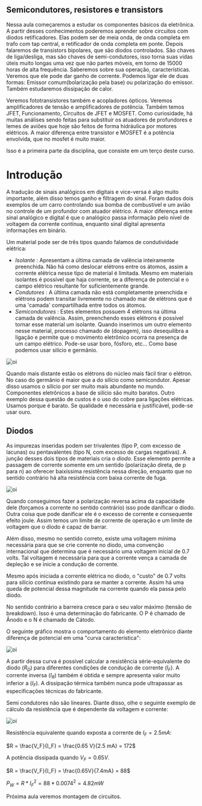 ## Semicondutores, resistores e transistors
Nessa aula começaremos a estudar os componentes básicos da eletrônica. A partir desses conhecimentos poderemos aprender sobre circuitos com diodos retificadores. Elas podem ser de meia onda, de onda completa em trafo com tap central, e retificador de onda completa em ponte. Depois falaremos de transistors bipolares, que são diodos controlados. São chaves de liga/desliga, mas são chaves de semi-condutores, isso torna suas vidas úteis muito longas uma vez que não partes móveis, em torno de 15000 horas de alta frequência. Saberemos sobre sua operação, características. Veremos que ele pode dar ganho de corrente. Podemos ligar ele de duas formas: Emissor comum(bolarização pela base) ou polarização do emissor. Também estudaremos dissipação de calor.

Veremos fototransistores também e acopladores ópticos. Veremos amplificadores de tensão e amplificadores de potência. Também temos JFET, Funcionamento, Circuitos de JFET e MOSFET. Como curiosidade, há muitas análises sendo feitas para substituir os atuadores de profundores e lemes de aviões que hoje são feitos de forma hidráulica por motores elétricos. A maior diferença entre transistor e MOSFET é a potência envolvida, que no mosfet é muito maior.

Isso é a primeira parte da disciplina, que consiste em um terço deste curso.

# Introdução
A tradução de sinais analógicos em digitais e vice-versa é algo muito importante, além disso temos ganho e filtragem do sinal. Foram dados dois exemplos de um carro controlando sua bomba de combustível e um avião no controle de um profundor com atuador elétrico. A maior diferença entre sinal analógico e digital é que o analógico passa informação pelo nível de voltagem da corrente contínua, enquanto sinal digital apresenta informações em binário.

Um material pode ser de três tipos quando falamos de condutividade elétrica:

- *Isolante* : Apresentam a última camada de valência inteiramente preenchida. Não há como deslocar elétrons entre os átomos, assim a corrente elétrica nesse tipo de material é limitada. Mesmo em materiais isolantes é possível que haja corrente, se a diferença de potencial e o campo elétrico resultante for suficientemente grande.
- *Condutores* : A última camada não está completamente preenchida e elétrons podem transitar livremente no chamado mar de elétrons que é uma 'camada' compartilhada entre todos os átomos.
- *Semicondutores* : Estes elementos possuem 4 elétrons na última camada de valência. Assim, preenchendo esses elétrons é possível tornar esse material um isolante. Quando inserimos um outro elemento nesse material, processo chamado de (dopagem), isso desequilibra a ligação e permite que o movimento eletrônico ocorra na presença de um campo elétrico. Pode-se usar boro, fósforo, etc... Como base podemos usar silício e germânio.

![oi](./2021-03-02_07-59.png)

Quando mais distante estão os elétrons do núcleo mais fácil tirar o elétron. No caso do germânio é maior que a do silício como semicondutor. Apesar disso usamos o silício por ser muito mais abundante no mundo. Componentes eletrônicos a base de silício são muito baratos. Outro exemplo dessa questão de custos é o uso do cobre para ligações elétricas. Usamos porque é barato. Se qualidade é necessária e justificável, pode-se usar ouro.

## Diodos
As impurezas inseridas podem ser trivalentes (tipo P, com excesso de lacunas) ou pentavalentes (tipo N, com excesso de cargas negativas). A junção desses dois tipos de materiais cria o *diodo*.
Esse elemento permite a passagem de corrente somente em um sentido (polarização direta, de p para n) ao oferecer baixíssima resistência nessa direção, enquanto que no sentido contrário há alta resistência com baixa corrente de fuga.

![oi](./2021-03-02_07-59_2.png)

Quando conseguimos fazer a polarização reversa acima da capacidade dele (forçamos a corrente no sentido contrário) isso pode danificar o diodo. Outra coisa que pode danificar ele é o excesso de corrente e consequente efeito joule. Assim temos um limite de corrente de operação e um limite de voltagem que o diodo é capaz de barrar.

Além disso, mesmo no sentido correto, existe uma voltagem mínima necessária para que se crie corrente no diodo, uma convenção internacional que determina que é necessário uma voltagem inicial de $0.7$ volts. Tal voltagem é necessária para que a corrente vença a camada de depleção e se inicie a condução de corrente. 

Mesmo após iniciada a corrente elétrica no diodo, o "custo" de $0.7$ volts para silício continua existindo para se manter a corrente. Assim há uma queda de potencial dessa magnitude na corrente quando ela passa pelo diodo. 

No sentido contrário a barreira cresce para o seu valor máximo (tensão de breakdown). Isso é uma determinação do fabricante. O P é chamado de Ânodo e o N é chamado de Cátodo.

O seguinte gráfico mostra o comportamento do elemento eletrônico diante diferença de potencial em uma "curva característica":

![oi](./2021-03-02_07-59_3.png)

A partir dessa curva é possível calcular a resistência série-equivalente do diodo ($R_D$) para diferentes condições de condução de corrente ($I_F$). A corrente inversa ($I_R$) também é obtida e sempre apresenta valor muito inferior a ($I_F$). A dissipação térmica também nunca pode ultrapassar as especificações técnicas do fabricante.

Semi condutores não são lineares. Diante disso, olhe o seguinte exemplo de cálculo da resistência que é dependente da voltagem e corrente:

![oi](./2021-03-02_07-59_4.png)

Resistência equivalente quando exposta a corrente de $I_F = 2.5mA$:

$R = \frac{V_F}{I_F} = \frac{0.65 V}{2.5 mA} = 172$

A potência dissipada quando $V_F = 0.65V$.

$R = \frac{V_F}{I_F} = \frac{0.65V}{7.4mA} = 88$

$P_W = R * I_F^2 = 88*0.0074^2 = 4.82mW$

Próxima aula veremos montagem de circuitos.
